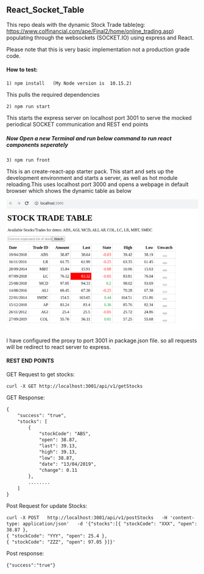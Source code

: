 ## React_Socket_Table

This repo deals with the dynamic Stock Trade table(eg: https://www.colfinancial.com/ape/Final2/home/online_trading.asp) populating through the websockets (SOCKET.IO) using express and React.

Please note that this is very basic implementation not a production grade code. 

#### How to test: 

```
1) npm install   (My Node version is  10.15.2)
```

This pulls the required dependencies 
```
2) npm run start 
```

This starts the express server on localhost port 3001 to serve the mocked periodical SOCKET communication and REST end points 

##### Now Open a new Terminal and run below command to run react components seperately 

```
3) npm run front 
```

 This is an create-react-app starter pack. This start and sets up the development environment and starts a server, as well as hot module reloading.This uses localhost port 3000 and opens a webpage in default browser which shows the dynamic table as below 
 
 ![Screenshot](https://raw.githubusercontent.com/aadimurthy/React_Socket_Table/master/Screenshot%20from%202019-10-14%2010-33-50.png)
 
 

 
 
 
I have configured the proxy to port 3001 in package.json file. so all requests will be redirect to react server to express. 


#### REST END POINTS

GET Request  to get stocks:
```
curl -X GET http://localhost:3001/api/v1/getStocks 
```

GET Response:
```
{
    "success": "true",
    "stocks": [
        {
            "stockCode": "ABS",
            "open": 38.87,
            "last": 39.13,
            "high": 39.13,
            "low": 38.87,
            "date": "13/04/2019",
            "change": 0.11
        },
        ........
    ]
}
``` 

Post Request for update Stocks: 
```
curl -X POST   http://localhost:3001/api/v1/postStocks   -H 'content-type: application/json'   -d '{"stocks":[{ "stockCode": "XXX", "open": 38.87 },
{ "stockCode": "YYY", "open": 25.4 },
{ "stockCode": "ZZZ", "open": 97.05 }]}'
```

Post response: 
```
{"success":"true"}
```





 
 
 







